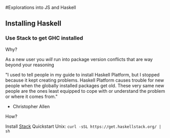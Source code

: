 #Explorations into JS and Haskell

## Installing Haskell

### Use Stack to get GHC installed

Why?

As a new user you *will* run into package version conflicts that are way beyond your reasoning

"I used to tell people in my guide to install Haskell Platform, but I
stopped because it kept creating problems. Haskell Platform causes trouble
for new people when the globally installed packages get old. These very
same new people are the ones least equipped to cope with or understand the
problem or where it comes from."

  - Christopher Allen

How?

Install [Stack](http://haskellstack.org)
Quickstart Unix: `curl -sSL https://get.haskellstack.org/ | sh`
